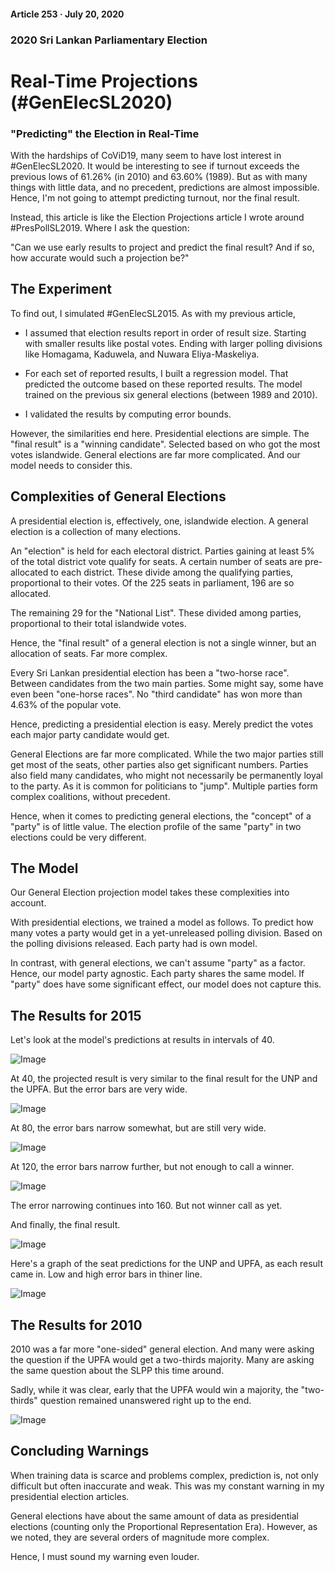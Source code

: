 #### Article 253 · July 20, 2020

### 2020 Sri Lankan Parliamentary Election

# Real-Time Projections (#GenElecSL2020)

### "Predicting" the Election in Real-Time

With the hardships of CoViD19, many seem to have lost interest in #GenElecSL2020. It would be interesting to see if turnout exceeds the previous lows of 61.26% (in 2010) and 63.60% (1989). But as with many things with little data, and no precedent, predictions are almost impossible. Hence, I'm not going to attempt predicting turnout, nor the final result.

Instead, this article is like the Election Projections article I wrote around #PresPollSL2019. Where I ask the question:

"Can we use early results to project and predict the final result? And if so, how accurate would such a projection be?"

## The Experiment

To find out, I simulated #GenElecSL2015. As with my previous article,

* I assumed that election results report in order of result size. Starting with smaller results like postal votes. Ending with larger polling divisions like Homagama, Kaduwela, and Nuwara Eliya-Maskeliya.

* For each set of reported results, I built a regression model. That predicted the outcome based on these reported results. The model trained on the previous six general elections (between 1989 and 2010).

* I validated the results by computing error bounds.

However, the similarities end here. Presidential elections are simple. The "final result" is a "winning candidate". Selected based on who got the most votes islandwide. General elections are far more complicated. And our model needs to consider this.

## Complexities of General Elections

A presidential election is, effectively, one, islandwide election. A general election is a collection of many elections.

An "election" is held for each electoral district. Parties gaining at least 5% of the total district vote qualify for seats. A certain number of seats are pre-allocated to each district. These divide among the qualifying parties, proportional to their votes. Of the 225 seats in parliament, 196 are so allocated.

The remaining 29 for the "National List". These divided among parties, proportional to their total islandwide votes.

Hence, the "final result" of a general election is not a single winner, but an allocation of seats. Far more complex.

Every Sri Lankan presidential election has been a "two-horse race". Between candidates from the two main parties. Some might say, some have even been "one-horse races". No "third candidate" has won more than 4.63% of the popular vote.

Hence, predicting a presidential election is easy. Merely predict the votes each major party candidate would get.

General Elections are far more complicated. While the two major parties still get most of the seats, other parties also get significant numbers. Parties also field many candidates, who might not necessarily be permanently loyal to the party. As it is common for politicians to "jump". Multiple parties form complex coalitions, without precedent.

Hence, when it comes to predicting general elections, the "concept" of a "party" is of little value. The election profile of the same "party" in two elections could be very different.

## The Model

Our General Election projection model takes these complexities into account.

With presidential elections, we trained a model as follows. To predict how many votes a party would get in a yet-unreleased polling division. Based on the polling divisions released. Each party had is own model.

In contrast, with general elections, we can't assume "party" as a factor. Hence, our model party agnostic. Each party shares the same model. If "party" does have some significant effect, our model does not capture this.

## The Results for 2015

Let's look at the model's predictions at results in intervals of 40.

![Image](https://cdn-images-1.medium.com/max/800/1*_SWyVyM-9vYEnK65mLrJxA.png)

At 40, the projected result is very similar to the final result for the UNP and the UPFA. But the error bars are very wide.

![Image](https://cdn-images-1.medium.com/max/800/1*Fz_HMz7gm267k4Ef93jlwg.png)

At 80, the error bars narrow somewhat, but are still very wide.

![Image](https://cdn-images-1.medium.com/max/800/1*aza4DHbSIhD0HPc-GDzTcg.png)

At 120, the error bars narrow further, but not enough to call a winner.

![Image](https://cdn-images-1.medium.com/max/800/1*dtlP_xLCGXFw3QRkLb6f4Q.png)

The error narrowing continues into 160. But not winner call as yet.

And finally, the final result.

![Image](https://cdn-images-1.medium.com/max/800/1*qSk-6UI5doZHDvpTEWpoTw.png)

Here's a graph of the seat predictions for the UNP and UPFA, as each result came in. Low and high error bars in thiner line.

![Image](https://cdn-images-1.medium.com/max/800/1*fPUlA-LN2NWV5j0yul15aA.png)

## The Results for 2010

2010 was a far more "one-sided" general election. And many were asking the question if the UPFA would get a two-thirds majority. Many are asking the same question about the SLPP this time around.

Sadly, while it was clear, early that the UPFA would win a majority, the "two-thirds" question remained unanswered right up to the end.

![Image](https://cdn-images-1.medium.com/max/800/1*5mPAEHSM5hDuC1O1PJJIVg.png)

## Concluding Warnings

When training data is scarce and problems complex, prediction is, not only difficult but often inaccurate and weak. This was my constant warning in my presidential election articles.

General elections have about the same amount of data as presidential elections (counting only the Proportional Representation Era). However, as we noted, they are several orders of magnitude more complex.

Hence, I must sound my warning even louder.